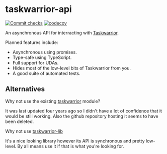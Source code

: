 
# taskwarrior-api

[![Commit checks](https://github.com/Mossop/taskwarrior-api/workflows/Commit%20checks/badge.svg)](https://github.com/Mossop/taskwarrior-api/actions?query=workflow%3A%22Commit+checks%22)
[![codecov](https://codecov.io/gh/Mossop/taskwarrior-api/branch/master/graph/badge.svg)](https://codecov.io/gh/Mossop/taskwarrior-api)

An asynchronous API for interracting with [Taskwarrior](https://taskwarrior.org/).

Planned features include:

* Asynchronous using promises.
* Type-safe using TypeScript.
* Full support for UDAs.
* Hides most of the low-level bits of Taskwarrior from you.
* A good suite of automated tests.

## Alternatives

Why not use the existing [taskwarrior](https://www.npmjs.com/package/taskwarrior) module?

It was last updated four years ago so I didn't have a lot of confidence that it would be still
working. Also the github repository hosting it seems to have been deleted.

Why not use [taskwarrior-lib](https://www.npmjs.com/package/taskwarrior-lib)

It's a nice looking library however its API is synchronous and pretty low-level. By all means use it
if that is what you're looking for.

